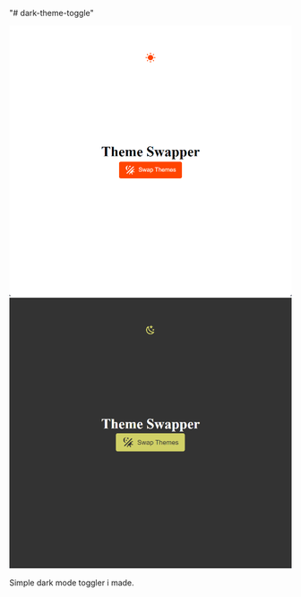 "# dark-theme-toggle"

![light-mode-screenshot](./lightMode.png)
![dark-mode-screenshot](./darkMode.png)

Simple dark mode toggler i made.
